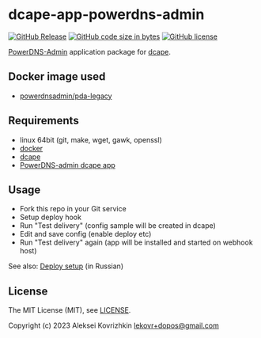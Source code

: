 # dcape-app-powerdns-admin

[![GitHub Release][1]][2] [![GitHub code size in bytes][3]]() [![GitHub license][4]][5]

[1]: https://img.shields.io/github/release/dopos/dcape-app-powerdns-admin.svg
[2]: https://github.com/dopos/dcape-app-powerdns-admin/releases
[3]: https://img.shields.io/github/languages/code-size/dopos/dcape-app-powerdns-admin.svg
[4]: https://img.shields.io/github/license/dopos/dcape-app-powerdns-admin.svg
[5]: LICENSE

[PowerDNS-Admin](https://github.com/PowerDNS-Admin/PowerDNS-Admin) application package for [dcape](https://github.com/dopos/dcape).

## Docker image used

* [powerdnsadmin/pda-legacy](https://hub.docker.com/r/powerdnsadmin/pda-legacy)

## Requirements

* linux 64bit (git, make, wget, gawk, openssl)
* [docker](http://docker.io)
* [dcape](https://github.com/dopos/dcape)
* [PowerDNS-admin dcape app](https://github.com/dopos/dcape-app-powerdns-admin)

## Usage

* Fork this repo in your Git service
* Setup deploy hook
* Run "Test delivery" (config sample will be created in dcape)
* Edit and save config (enable deploy etc)
* Run "Test delivery" again (app will be installed and started on webhook host)

See also: [Deploy setup](https://github.com/dopos/dcape/blob/master/DEPLOY.md) (in Russian)

## License

The MIT License (MIT), see [LICENSE](LICENSE).

Copyright (c) 2023 Aleksei Kovrizhkin <lekovr+dopos@gmail.com>
